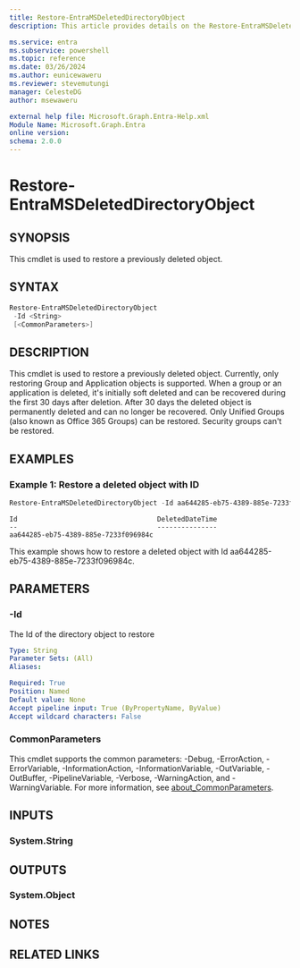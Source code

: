 ```yaml
---
title: Restore-EntraMSDeletedDirectoryObject
description: This article provides details on the Restore-EntraMSDeletedDirectoryObject command.

ms.service: entra
ms.subservice: powershell
ms.topic: reference
ms.date: 03/26/2024
ms.author: eunicewaweru
ms.reviewer: stevemutungi
manager: CelesteDG
author: msewaweru

external help file: Microsoft.Graph.Entra-Help.xml
Module Name: Microsoft.Graph.Entra
online version:
schema: 2.0.0
---
```


# Restore-EntraMSDeletedDirectoryObject

## SYNOPSIS
This cmdlet is used to restore a previously deleted object.

## SYNTAX

```powershell
Restore-EntraMSDeletedDirectoryObject 
 -Id <String> 
 [<CommonParameters>]
```

## DESCRIPTION
This cmdlet is used to restore a previously deleted object.
Currently, only restoring Group and Application objects is supported. 
When a group or an application is deleted, it's initially soft deleted and can be recovered during the first 30 days after deletion.
After 30 days the deleted object is permanently deleted and can no longer be recovered.
Only Unified Groups (also known as
Office 365 Groups) can be restored.
Security groups can't be restored.

## EXAMPLES

### Example 1: Restore a deleted object with ID
```powershell
Restore-EntraMSDeletedDirectoryObject -Id aa644285-eb75-4389-885e-7233f096984c
```

```output
Id                                   DeletedDateTime
--                                   ---------------
aa644285-eb75-4389-885e-7233f096984c
```

This example shows how to restore a deleted object with Id aa644285-eb75-4389-885e-7233f096984c.

## PARAMETERS

### -Id
The Id of the directory object to restore

```yaml
Type: String
Parameter Sets: (All)
Aliases:

Required: True
Position: Named
Default value: None
Accept pipeline input: True (ByPropertyName, ByValue)
Accept wildcard characters: False
```

### CommonParameters
This cmdlet supports the common parameters: -Debug, -ErrorAction, -ErrorVariable, -InformationAction, -InformationVariable, -OutVariable, -OutBuffer, -PipelineVariable, -Verbose, -WarningAction, and -WarningVariable. For more information, see [about_CommonParameters](https://go.microsoft.com/fwlink/?LinkID=113216).

## INPUTS

### System.String
## OUTPUTS

### System.Object
## NOTES

## RELATED LINKS
